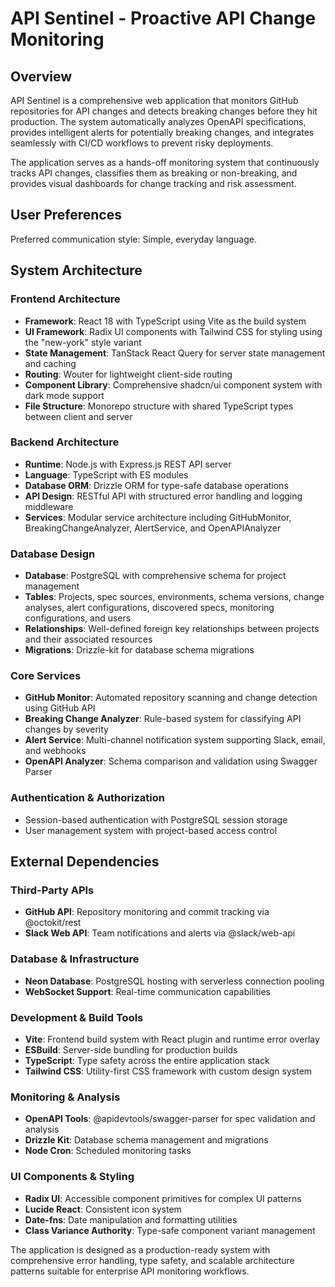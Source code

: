 # API Sentinel - Proactive API Change Monitoring

## Overview

API Sentinel is a comprehensive web application that monitors GitHub repositories for API changes and detects breaking changes before they hit production. The system automatically analyzes OpenAPI specifications, provides intelligent alerts for potentially breaking changes, and integrates seamlessly with CI/CD workflows to prevent risky deployments.

The application serves as a hands-off monitoring system that continuously tracks API changes, classifies them as breaking or non-breaking, and provides visual dashboards for change tracking and risk assessment.

## User Preferences

Preferred communication style: Simple, everyday language.

## System Architecture

### Frontend Architecture
- **Framework**: React 18 with TypeScript using Vite as the build system
- **UI Framework**: Radix UI components with Tailwind CSS for styling using the "new-york" style variant
- **State Management**: TanStack React Query for server state management and caching
- **Routing**: Wouter for lightweight client-side routing
- **Component Library**: Comprehensive shadcn/ui component system with dark mode support
- **File Structure**: Monorepo structure with shared TypeScript types between client and server

### Backend Architecture
- **Runtime**: Node.js with Express.js REST API server
- **Language**: TypeScript with ES modules
- **Database ORM**: Drizzle ORM for type-safe database operations
- **API Design**: RESTful API with structured error handling and logging middleware
- **Services**: Modular service architecture including GitHubMonitor, BreakingChangeAnalyzer, AlertService, and OpenAPIAnalyzer

### Database Design
- **Database**: PostgreSQL with comprehensive schema for project management
- **Tables**: Projects, spec sources, environments, schema versions, change analyses, alert configurations, discovered specs, monitoring configurations, and users
- **Relationships**: Well-defined foreign key relationships between projects and their associated resources
- **Migrations**: Drizzle-kit for database schema migrations

### Core Services
- **GitHub Monitor**: Automated repository scanning and change detection using GitHub API
- **Breaking Change Analyzer**: Rule-based system for classifying API changes by severity
- **Alert Service**: Multi-channel notification system supporting Slack, email, and webhooks
- **OpenAPI Analyzer**: Schema comparison and validation using Swagger Parser

### Authentication & Authorization
- Session-based authentication with PostgreSQL session storage
- User management system with project-based access control

## External Dependencies

### Third-Party APIs
- **GitHub API**: Repository monitoring and commit tracking via @octokit/rest
- **Slack Web API**: Team notifications and alerts via @slack/web-api

### Database & Infrastructure
- **Neon Database**: PostgreSQL hosting with serverless connection pooling
- **WebSocket Support**: Real-time communication capabilities

### Development & Build Tools
- **Vite**: Frontend build system with React plugin and runtime error overlay
- **ESBuild**: Server-side bundling for production builds
- **TypeScript**: Type safety across the entire application stack
- **Tailwind CSS**: Utility-first CSS framework with custom design system

### Monitoring & Analysis
- **OpenAPI Tools**: @apidevtools/swagger-parser for spec validation and analysis
- **Drizzle Kit**: Database schema management and migrations
- **Node Cron**: Scheduled monitoring tasks

### UI Components & Styling
- **Radix UI**: Accessible component primitives for complex UI patterns
- **Lucide React**: Consistent icon system
- **Date-fns**: Date manipulation and formatting utilities
- **Class Variance Authority**: Type-safe component variant management

The application is designed as a production-ready system with comprehensive error handling, type safety, and scalable architecture patterns suitable for enterprise API monitoring workflows.